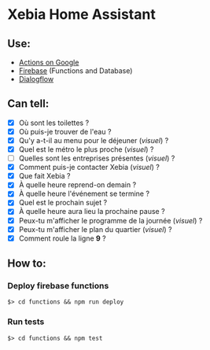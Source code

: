 # Xebia Home Assistant

## Use:

- [Actions on Google](https://console.actions.google.com)
- [Firebase](https://console.firebase.google.com) (Functions and Database)
- [Dialogflow](https://console.dialogflow.com/api-client/)

## Can tell:

- [x] Où sont les toilettes ?
- [x] Où puis-je trouver de l'eau ?
- [x] Qu'y a-t-il au menu pour le déjeuner (*visuel*) ?
- [x] Quel est le métro le plus proche (*visuel*) ?
- [ ] Quelles sont les entreprises présentes (*visuel*) ?
- [x] Comment puis-je contacter Xebia (*visuel*) ?
- [x] Que fait Xebia ?
- [x] À quelle heure reprend-on demain ?
- [x] À quelle heure l'événement se termine ?
- [x] Quel est le prochain sujet ?
- [x] À quelle heure aura lieu la prochaine pause ?
- [x] Peux-tu m'afficher le programme de la journée (*visuel*) ?
- [x] Peux-tu m'afficher le plan du quartier (*visuel*) ?
- [x] Comment roule la ligne **9** ?

## How to:

### Deploy firebase functions

```
$> cd functions && npm run deploy
```

### Run tests

```
$> cd functions && npm test
```
